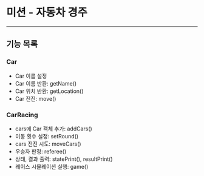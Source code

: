 # 미션 - 자동차 경주
---
## 기능 목록
### Car
- Car 이름 설정
- Car 이름 반환: getName()
- Car 위치 반환: getLocation()
- Car 전진: move()
### CarRacing
- cars에 Car 객체 추가: addCars()
- 이동 횟수 설정: setRound()
- cars 전진 시도: moveCars()
- 우승자 판정: referee()
- 상태, 결과 출력: statePrint(), resultPrint()
- 레이스 시뮬레이션 실행: game()